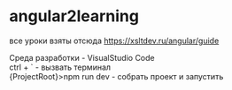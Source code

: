 # angular2learning

все уроки взяты отсюда https://xsltdev.ru/angular/guide  

Среда разработки - VisualStudio Code  
ctrl + ` - вызвать терминал  
{ProjectRoot}>npm run dev - собрать проект и запустить  
